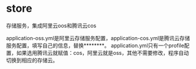 # store
存储服务，集成阿里云oos和腾讯云cos

application-oss.yml是阿里云存储服务配置，application-cos.yml是腾讯云存储服务配置，填写自己的信息，替换********。
application.yml只有一个profile配置，如果选用腾讯云就赋值：cos，阿里云就是oss，其他不需要修改，程序自动切换到相应的存储云。
